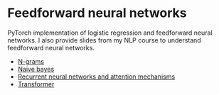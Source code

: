 # Feedforward neural networks
PyTorch implementation of logistic regression and feedforward neural networks. I also provide slides from my NLP course to understand feedforward neural networks.

- [N-grams](https://github.com/gustavecortal/ngram)
- [Naive bayes](https://github.com/gustavecortal/naive-bayes)
- [Recurrent neural networks and attention mechanisms](https://github.com/gustavecortal/recurrent-neural-networks)
- [Transformer](https://github.com/gustavecortal/transformer)
